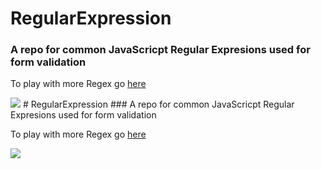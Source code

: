 # RegularExpression
### A repo for common JavaScricpt Regular Expresions used for form validation

To play with more Regex go [here](https://regexr.com)

<img src="./regexp.png">
# RegularExpression
### A repo for common JavaScricpt Regular Expresions used for form validation

To play with more Regex go [here](https://regexr.com)

<img src="./regexp.png">
